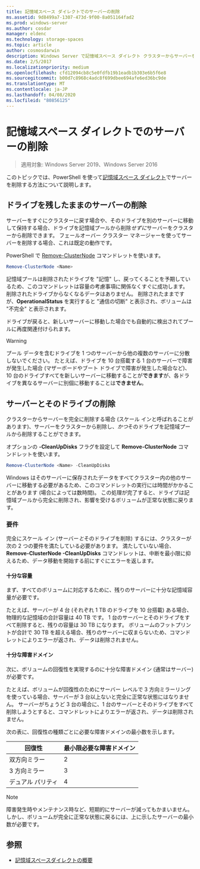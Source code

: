 ```yaml
---
title: 記憶域スペース ダイレクトでのサーバーの削除
ms.assetid: 9d8499a7-1307-473d-9f00-8a051164fad2
ms.prod: windows-server
ms.author: cosdar
manager: eldenc
ms.technology: storage-spaces
ms.topic: article
author: cosmosdarwin
description: Windows Server で記憶域スペース ダイレクト クラスターからサーバーを削除する方法。
ms.date: 2/5/2017
ms.localizationpriority: medium
ms.openlocfilehash: cfd12094cb8c5e0fdfb19b1eadb1b303e6b5f6e8
ms.sourcegitcommit: b00d7c8968c4adc8f699dbee694afe6ed36bc9de
ms.translationtype: MT
ms.contentlocale: ja-JP
ms.lasthandoff: 04/08/2020
ms.locfileid: "80856125"
---
```

# <a name="removing-servers-in-storage-spaces-direct"></a>記憶域スペース ダイレクトでのサーバーの削除

>適用対象: Windows Server 2019、Windows Server 2016

このトピックでは、PowerShell を使って[記憶域スペース ダイレクト](storage-spaces-direct-overview.md)でサーバーを削除する方法について説明します。

## <a name="remove-a-server-but-leave-its-drives"></a>ドライブを残したままのサーバーの削除

サーバーをすぐにクラスターに戻す場合や、そのドライブを別のサーバーに移動して保持する場合、ドライブを記憶域プールから削除*せずに*サーバーをクラスターから削除できます。 フェールオーバー クラスター マネージャーを使ってサーバーを削除する場合、これは既定の動作です。

PowerShell で [Remove-ClusterNode](https://technet.microsoft.com/library/hh847251.aspx) コマンドレットを使います。

```PowerShell
Remove-ClusterNode <Name>
```

記憶域プールは削除されたドライブを "記憶" し、戻ってくることを予期しているため、このコマンドレットは容量の考慮事項に関係なくすぐに成功します。 削除されたドライブからなくなるデータはありません。 削除されたままですが、**OperationalStatus** を実行すると "通信の切断" と表示され、ボリュームは "不完全" と表示されます。

ドライブが戻ると、新しいサーバーに移動した場合でも自動的に検出されてプールに再度関連付けられます。

   >[!WARNING]
   > プール データを含むドライブを 1 つのサーバーから他の複数のサーバーに分散しないでください。 たとえば、ドライブを 10 台搭載する 1 台のサーバーで障害が発生した場合 (マザーボードやブート ドライブで障害が発生した場合など)、10 台のドライブすべてを新しいサーバーに移動することが**できます**が、各ドライブを異なるサーバーに別個に移動することは**できません**。

## <a name="remove-a-server-and-its-drives"></a>サーバーとそのドライブの削除

クラスターからサーバーを完全に削除する場合 (スケール インと呼ばれることがあります)、サーバーをクラスターから削除し、*かつ*そのドライブを記憶域プールから削除することができます。

オプションの **-CleanUpDisks** フラグを設定して **Remove-ClusterNode** コマンドレットを使います。

```PowerShell
Remove-ClusterNode <Name> -CleanUpDisks
```

Windows はそのサーバーに保存されたデータをすべてクラスター内の他のサーバーに移動する必要があるため、このコマンドレットの実行には時間がかかることがあります (場合によっては数時間)。 この処理が完了すると、ドライブは記憶域プールから完全に削除され、影響を受けるボリュームが正常な状態に戻ります。

### <a name="requirements"></a>要件

完全にスケール イン (サーバー*と*そのドライブを削除) するには、クラスターが次の 2 つの要件を満たしている必要があります。 満たしていない場合、**Remove-ClusterNode -CleanUpDisks** コマンドレットは、中断を最小限に抑えるため、データ移動を開始する前にすぐにエラーを返します。

#### <a name="enough-capacity"></a>十分な容量

まず、すべてのボリュームに対応するために、残りのサーバーに十分な記憶域容量が必要です。

たとえば、サーバーが 4 台 (それぞれ 1 TB のドライブを 10 台搭載) ある場合、物理的な記憶域の合計容量は 40 TB です。 1 台のサーバーとそのドライブをすべて削除すると、残りの容量は 30 TB になります。 ボリュームのフットプリントが合計で 30 TB を超える場合、残りのサーバーに収まらないため、コマンドレットによりエラーが返され、データは削除されません。

#### <a name="enough-fault-domains"></a>十分な障害ドメイン

次に、ボリュームの回復性を実現するのに十分な障害ドメイン (通常はサーバー) が必要です。

たとえば、ボリュームが回復性のためにサーバー レベルで 3 方向ミラーリングを使っている場合、サーバーが 3 台以上ないと完全に正常な状態にはなりません。 サーバーがちょうど 3 台の場合に、1 台のサーバーとそのドライブをすべて削除しようとすると、コマンドレットによりエラーが返され、データは削除されません。

次の表に、回復性の種類ごとに必要な障害ドメインの最小数を示します。

|    回復性          |    最小限必要な障害ドメイン   |
|------------------------|-------------------------------------|
|    双方向ミラー      |    2                                |
|    3 方向ミラー    |    3                                |
|    デュアル パリティ         |    4                                |

   >[!NOTE]
   > 障害発生時やメンテナンス時など、短期的にサーバーが減ってもかまいません。 しかし、ボリュームが完全に正常な状態に戻るには、上に示したサーバーの最小数が必要です。

## <a name="see-also"></a>参照

- [記憶域スペースダイレクトの概要](storage-spaces-direct-overview.md)
